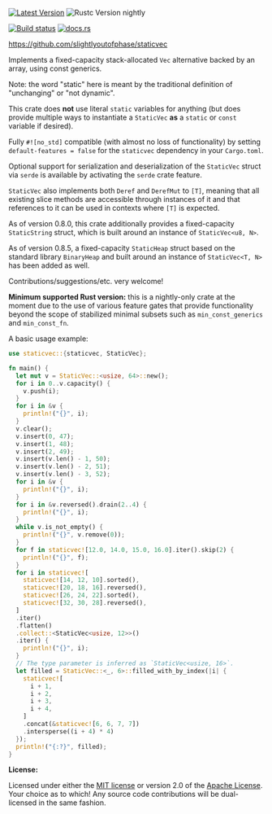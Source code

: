 [![Latest Version]][crates.io] ![Rustc Version nightly]

[Latest Version]: https://img.shields.io/crates/v/staticvec.svg
[crates.io]: https://crates.io/crates/staticvec
[Rustc Version nightly]: https://img.shields.io/badge/rustc-nightly-lightgray.svg
[![Build status](https://ci.appveyor.com/api/projects/status/qb40my4v3rr63st2/branch/master?svg=true)](https://ci.appveyor.com/project/slightlyoutofphase/staticvec/branch/master)
[![docs.rs](https://docs.rs/staticvec/badge.svg)](https://docs.rs/staticvec/)

https://github.com/slightlyoutofphase/staticvec

Implements a fixed-capacity stack-allocated `Vec` alternative backed by an array, using const generics.

Note: the word "static" here is meant by the traditional definition of "unchanging" or "not dynamic".

This crate does **not** use literal `static` variables for anything (but does provide multiple ways
to instantiate a `StaticVec` **as** a `static` or `const` variable if desired).

Fully `#![no_std]` compatible (with almost no loss of functionality) by setting
`default-features = false` for the `staticvec` dependency in your `Cargo.toml`.

Optional support for serialization and deserialization of the `StaticVec` struct
via `serde` is available by activating the `serde` crate feature.

`StaticVec` also implements both `Deref` and `DerefMut` to `[T]`, meaning that all existing slice
methods are accessible through instances of it and that references to it can be used in contexts
where `[T]` is expected.

As of version 0.8.0, this crate additionally provides a fixed-capacity `StaticString` struct, which
is built around an instance of `StaticVec<u8, N>`.

As of version 0.8.5, a fixed-capacity `StaticHeap` struct based on the standard library `BinaryHeap`
and built around an instance of `StaticVec<T, N>` has been added as well.

Contributions/suggestions/etc. very welcome!

**Minimum supported Rust version:** this is a nightly-only crate at the moment due to the use of
various feature gates that provide functionality beyond the scope of stabilized minimal subsets
such as `min_const_generics` and `min_const_fn`.

A basic usage example:

```rust
use staticvec::{staticvec, StaticVec};

fn main() {
  let mut v = StaticVec::<usize, 64>::new();
  for i in 0..v.capacity() {
    v.push(i);
  }
  for i in &v {
    println!("{}", i);
  }
  v.clear();
  v.insert(0, 47);
  v.insert(1, 48);
  v.insert(2, 49);
  v.insert(v.len() - 1, 50);
  v.insert(v.len() - 2, 51);
  v.insert(v.len() - 3, 52);
  for i in &v {
    println!("{}", i);
  }
  for i in &v.reversed().drain(2..4) {
    println!("{}", i);
  }
  while v.is_not_empty() {
    println!("{}", v.remove(0));
  }
  for f in staticvec![12.0, 14.0, 15.0, 16.0].iter().skip(2) {
    println!("{}", f);
  }
  for i in staticvec![
    staticvec![14, 12, 10].sorted(),
    staticvec![20, 18, 16].reversed(),
    staticvec![26, 24, 22].sorted(),
    staticvec![32, 30, 28].reversed(),
  ]
  .iter()
  .flatten()
  .collect::<StaticVec<usize, 12>>()
  .iter() {
    println!("{}", i);
  }
  // The type parameter is inferred as `StaticVec<usize, 16>`.
  let filled = StaticVec::<_, 6>::filled_with_by_index(|i| {
    staticvec![
      i + 1,
      i + 2,
      i + 3,
      i + 4,
    ]
    .concat(&staticvec![6, 6, 7, 7])
    .intersperse((i + 4) * 4)
  });
  println!("{:?}", filled);
}
```

**License:**

Licensed under either the <a href="LICENSE-MIT">MIT license</a> or version 2.0 of the <a href="LICENSE-APACHE">Apache License</a>. Your choice as to which!
Any source code contributions will be dual-licensed in the same fashion.
